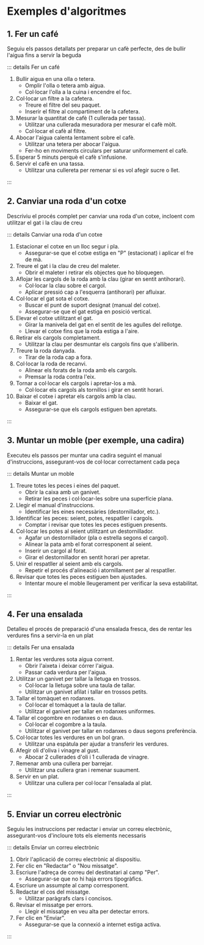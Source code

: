 # Exemples d'algoritmes

## 1. **Fer un café**

Seguiu els passos detallats per preparar un cafè perfecte, des de bullir l'aigua fins a servir la beguda

::: details Fer un café

1. Bullir aigua en una olla o tetera.
   - Omplir l'olla o tetera amb aigua.
   - Col·locar l'olla a la cuina i encendre el foc.
2. Col·locar un filtre a la cafetera.
   - Treure el filtre del seu paquet.
   - Inserir el filtre al compartiment de la cafetera.
3. Mesurar la quantitat de cafè (1 cullerada per tassa).
   - Utilitzar una cullerada mesuradora per mesurar el cafè mòlt.
   - Col·locar el cafè al filtre.
4. Abocar l'aigua calenta lentament sobre el cafè.
   - Utilitzar una tetera per abocar l'aigua.
   - Fer-ho en moviments circulars per saturar uniformement el cafè.
5. Esperar 5 minuts perquè el cafè s'infusione.
6. Servir el cafè en una tassa.
   - Utilitzar una cullereta per remenar si es vol afegir sucre o llet.

:::

## 2. **Canviar una roda d'un cotxe**

Descriviu el procés complet per canviar una roda d'un cotxe, incloent com utilitzar el gat i la clau de creu

::: details Canviar una roda d'un cotxe

1. Estacionar el cotxe en un lloc segur i pla.
   - Assegurar-se que el cotxe estiga en "P" (estacionat) i aplicar el fre de mà.
2. Treure el gat i la clau de creu del maleter.
   - Obrir el maleter i retirar els objectes que ho bloquegen.
3. Aflojar les cargols de la roda amb la clau (girar en sentit antihorari).
   - Col·locar la clau sobre el cargol.
   - Aplicar pressió cap a l'esquerra (antihorari) per afluixar.
4. Col·locar el gat sota el cotxe.
   - Buscar el punt de suport designat (manual del cotxe).
   - Assegurar-se que el gat estiga en posició vertical.
5. Elevar el cotxe utilitzant el gat.
   - Girar la manivela del gat en el sentit de les agulles del rellotge.
   - Llevar el cotxe fins que la roda estiga a l'aire.
6. Retirar els cargols completament.
   - Utilitzar la clau per desmuntar els cargols fins que s'alliberin.
7. Treure la roda danyada.
   - Tirar de la roda cap a fora.
8. Col·locar la roda de recanvi.
   - Alinear els forats de la roda amb els cargols.
   - Premsar la roda contra l'eix.
9. Tornar a col·locar els cargols i apretar-los a mà.
   - Col·locar els cargols als tornillos i girar en sentit horari.
10. Baixar el cotxe i apretar els cargols amb la clau.
    - Baixar el gat.
    - Assegurar-se que els cargols estiguen ben apretats.

:::

## 3. **Muntar un moble (per exemple, una cadira)**

Executeu els passos per muntar una cadira seguint el manual d'instruccions, assegurant-vos de col·locar correctament cada peça

::: details Muntar un moble

1. Treure totes les peces i eines del paquet.
   - Obrir la caixa amb un ganivet.
   - Retirar les peces i col·locar-les sobre una superfície plana.
2. Llegir el manual d'instruccions.
   - Identificar les eines necessàries (destornillador, etc.).
3. Identificar les peces: seient, potes, respatller i cargols.
   - Comptar i revisar que totes les peces estiguen presents.
4. Col·locar les potes al seient utilitzant un destornillador.
   - Agafar un destornillador (pla o estrella segons el cargol).
   - Alinear la pata amb el forat corresponent al seient.
   - Inserir un cargol al forat.
   - Girar el destornillador en sentit horari per apretar.
5. Unir el respatller al seient amb els cargols.
   - Repetir el procés d'alineació i atornillament per al respatller.
6. Revisar que totes les peces estiguen ben ajustades.
   - Intentar moure el moble lleugerament per verificar la seva estabilitat.

:::

## 4. **Fer una ensalada**

Detalleu el procés de preparació d'una ensalada fresca, des de rentar les verdures fins a servir-la en un plat

::: details Fer una ensalada

1. Rentar les verdures sota aigua corrent.
   - Obrir l'aixeta i deixar córrer l'aigua.
   - Passar cada verdura per l'aigua.
2. Utilitzar un ganivet per tallar la lletuga en trossos.
   - Col·locar la lletuga sobre una taula de tallar.
   - Utilitzar un ganivet afilat i tallar en trossos petits.
3. Tallar el tomàquet en rodanxes.
   - Col·locar el tomàquet a la taula de tallar.
   - Utilitzar el ganivet per tallar en rodanxes uniformes.
4. Tallar el cogombre en rodanxes o en daus.
   - Col·locar el cogombre a la taula.
   - Utilitzar el ganivet per tallar en rodanxes o daus segons preferència.
5. Col·locar totes les verdures en un bol gran.
   - Utilitzar una espàtula per ajudar a transferir les verdures.
6. Afegir oli d'oliva i vinagre al gust.
   - Abocar 2 cullerades d'oli i 1 cullerada de vinagre.
7. Remenar amb una cullera per barrejar.
   - Utilitzar una cullera gran i remenar suaument.
8. Servir en un plat.
   - Utilitzar una cullera per col·locar l'ensalada al plat.

:::

## 5. **Enviar un correu electrònic**

Seguiu les instruccions per redactar i enviar un correu electrònic, assegurant-vos d'incloure tots els elements necessaris

::: details Enviar un correu electrònic

1. Obrir l'aplicació de correu electrònic al dispositiu.
2. Fer clic en "Redactar" o "Nou missatge".
3. Escriure l'adreça de correu del destinatari al camp "Per".
   - Assegurar-se que no hi haja errors tipogràfics.
4. Escriure un assumpte al camp corresponent.
5. Redactar el cos del missatge.
   - Utilitzar paràgrafs clars i concisos.
6. Revisar el missatge per errors.
   - Llegir el missatge en veu alta per detectar errors.
7. Fer clic en "Enviar".
   - Assegurar-se que la connexió a internet estiga activa.

:::